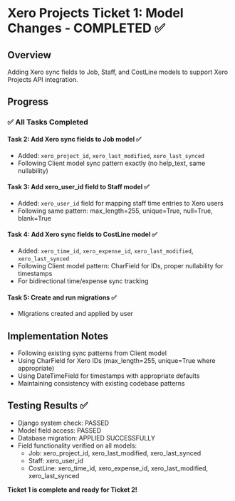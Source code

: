 # Xero Projects Ticket 1: Model Changes - COMPLETED ✅

## Overview

Adding Xero sync fields to Job, Staff, and CostLine models to support Xero Projects API integration.

## Progress

### ✅ All Tasks Completed

#### Task 2: Add Xero sync fields to Job model ✅

- Added: `xero_project_id`, `xero_last_modified`, `xero_last_synced`
- Following Client model sync pattern exactly (no help_text, same nullability)

#### Task 3: Add xero_user_id field to Staff model ✅

- Added: `xero_user_id` field for mapping staff time entries to Xero users
- Following same pattern: max_length=255, unique=True, null=True, blank=True

#### Task 4: Add Xero sync fields to CostLine model ✅

- Added: `xero_time_id`, `xero_expense_id`, `xero_last_modified`, `xero_last_synced`
- Following Client model pattern: CharField for IDs, proper nullability for timestamps
- For bidirectional time/expense sync tracking

#### Task 5: Create and run migrations ✅

- Migrations created and applied by user

## Implementation Notes

- Following existing sync patterns from Client model
- Using CharField for Xero IDs (max_length=255, unique=True where appropriate)
- Using DateTimeField for timestamps with appropriate defaults
- Maintaining consistency with existing codebase patterns

## Testing Results ✅

- Django system check: PASSED
- Model field access: PASSED
- Database migration: APPLIED SUCCESSFULLY
- Field functionality verified on all models:
  - Job: xero_project_id, xero_last_modified, xero_last_synced
  - Staff: xero_user_id
  - CostLine: xero_time_id, xero_expense_id, xero_last_modified, xero_last_synced

**Ticket 1 is complete and ready for Ticket 2!**
